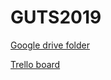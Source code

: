 # GUTS2019


[Google drive folder](https://drive.google.com/drive/folders/1EP8u-7b9HCTyf-dw4OrFPqm5Qu8VPCtf?usp=sharing)

[Trello board](https://trello.com/invite/b/DP2QrGGh/46c16a392f6898d351fd14e70da56fad/guts2019)
